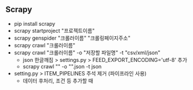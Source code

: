## Scrapy

* pip install scrapy
* scrapy startproject "프로젝트이름"
* scrapy genspider "크롤러이름" "크롤링페이지주소"
* scrapy crawl "크롤러이름"
* scrapy crawl "크롤러이름" -o "저장할 파일명" -t "csv/xml/json"
    * json 한글깨짐 > settings.py > FEED_EXPORT_ENCODING='utf-8' 추가
    * scrapy crawl "" -o "".json -t json
* setting.py > ITEM_PIPELINES 주석 제거 (파이프라인 사용)
    * 데이터 후처리, 조건 등 추가할 때 